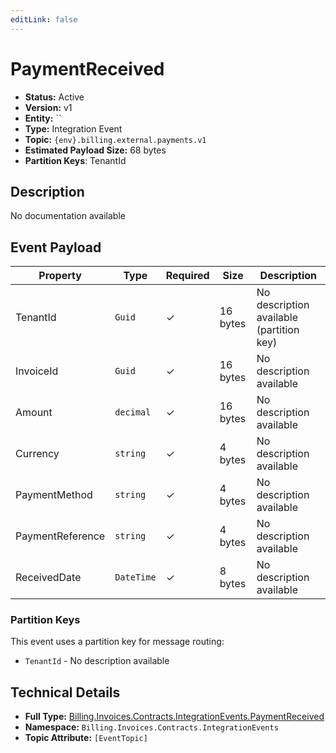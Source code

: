 ```yaml
---
editLink: false
---
```


# PaymentReceived

- **Status:** Active
- **Version:** v1
- **Entity:** ``
- **Type:** Integration Event
- **Topic:** `{env}.billing.external.payments.v1`
- **Estimated Payload Size:** 68 bytes
- **Partition Keys**: TenantId
## Description

No documentation available

## Event Payload

| Property | Type | Required | Size | Description |
| ----------------------------------------------------------------- | --------- | -------- | -------- | --------------------------------------------------------------------- |
| TenantId| `Guid` | ✓| 16 bytes | No description available (partition key) |
| InvoiceId| `Guid` | ✓| 16 bytes | No description available |
| Amount| `decimal` | ✓| 16 bytes | No description available |
| Currency| `string` | ✓| 4 bytes | No description available |
| PaymentMethod| `string` | ✓| 4 bytes | No description available |
| PaymentReference| `string` | ✓| 4 bytes | No description available |
| ReceivedDate| `DateTime` | ✓| 8 bytes | No description available |


### Partition Keys

This event uses a partition key for message routing:
- `TenantId` - No description available
## Technical Details

- **Full Type:** [Billing.Invoices.Contracts.IntegrationEvents.PaymentReceived](https://github.com/vgmello/templates/blob/main/src/Billing/Invoices/Contracts/IntegrationEvents/PaymentReceived.cs)
- **Namespace:** `Billing.Invoices.Contracts.IntegrationEvents`
- **Topic Attribute:** `[EventTopic]`
